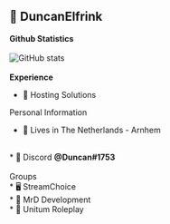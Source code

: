 ### <h2>💼 DuncanElfrink</h2>
**Github Statistics**
<br>
<br>
![GitHub stats](https://github-readme-stats.vercel.app/api?username=DuncanElfrink&count_private=true&theme=radical)
<br>
<br>
**Experience**
<br>
* 📝 Hosting Solutions

Personal Information
<br>
+ 🏡 Lives in The Netherlands - Arnhem
<br>
* 👀 Discord <b>@Duncan#1753</b>
<br>
<br>
Groups
<br>
* 🖥️ StreamChoice
<br>
* 🔐 MrD Development
<br>
* 🚀 Unitum Roleplay
<!--
**DuncanElfrink/DuncanElfrink** is a ✨ _special_ ✨ repository because its `README.md` (this file) appears on your GitHub profile.

Here are some ideas to get you started:

- 🔭 I’m currently working on ...
- 🌱 I’m currently learning ...
- 👯 I’m looking to collaborate on ...
- 🤔 I’m looking for help with ...
- 💬 Ask me about ...
- 📫 How to reach me: ...
- 😄 Pronouns: ...
- ⚡ Fun fact: ...
-->
